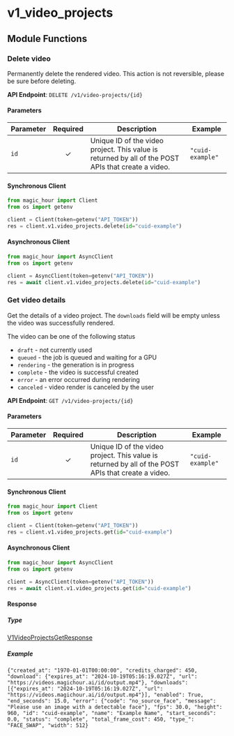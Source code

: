 # v1_video_projects

## Module Functions

<!-- CUSTOM DOCS START -->

<!-- CUSTOM DOCS END -->

### Delete video <a name="delete"></a>

Permanently delete the rendered video. This action is not reversible, please be sure before deleting.

**API Endpoint**: `DELETE /v1/video-projects/{id}`

#### Parameters

| Parameter | Required | Description | Example |
|-----------|:--------:|-------------|--------|
| `id` | ✓ | Unique ID of the video project. This value is returned by all of the POST APIs that create a video. | `"cuid-example"` |

#### Synchronous Client

```python
from magic_hour import Client
from os import getenv

client = Client(token=getenv("API_TOKEN"))
res = client.v1.video_projects.delete(id="cuid-example")

```

#### Asynchronous Client

```python
from magic_hour import AsyncClient
from os import getenv

client = AsyncClient(token=getenv("API_TOKEN"))
res = await client.v1.video_projects.delete(id="cuid-example")

```

### Get video details <a name="get"></a>

Get the details of a video project. The `downloads` field will be empty unless the video was successfully rendered.

The video can be one of the following status
- `draft` - not currently used
- `queued` - the job is queued and waiting for a GPU
- `rendering` - the generation is in progress
- `complete` - the video is successful created
- `error` - an error occurred during rendering
- `canceled` - video render is canceled by the user


**API Endpoint**: `GET /v1/video-projects/{id}`

#### Parameters

| Parameter | Required | Description | Example |
|-----------|:--------:|-------------|--------|
| `id` | ✓ | Unique ID of the video project. This value is returned by all of the POST APIs that create a video. | `"cuid-example"` |

#### Synchronous Client

```python
from magic_hour import Client
from os import getenv

client = Client(token=getenv("API_TOKEN"))
res = client.v1.video_projects.get(id="cuid-example")

```

#### Asynchronous Client

```python
from magic_hour import AsyncClient
from os import getenv

client = AsyncClient(token=getenv("API_TOKEN"))
res = await client.v1.video_projects.get(id="cuid-example")

```

#### Response

##### Type
[V1VideoProjectsGetResponse](/magic_hour/types/models/v1_video_projects_get_response.py)

##### Example
`{"created_at": "1970-01-01T00:00:00", "credits_charged": 450, "download": {"expires_at": "2024-10-19T05:16:19.027Z", "url": "https://videos.magichour.ai/id/output.mp4"}, "downloads": [{"expires_at": "2024-10-19T05:16:19.027Z", "url": "https://videos.magichour.ai/id/output.mp4"}], "enabled": True, "end_seconds": 15.0, "error": {"code": "no_source_face", "message": "Please use an image with a detectable face"}, "fps": 30.0, "height": 960, "id": "cuid-example", "name": "Example Name", "start_seconds": 0.0, "status": "complete", "total_frame_cost": 450, "type_": "FACE_SWAP", "width": 512}`

